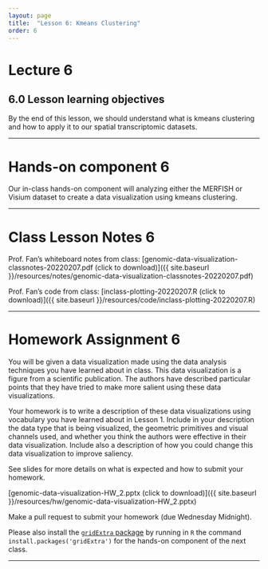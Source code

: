 ```yaml
---
layout: page
title:  "Lesson 6: Kmeans Clustering"
order: 6
---
```


# Lecture 6

## 6.0 Lesson learning objectives

By the end of this lesson, we should understand what is kmeans clustering and how to apply it to our spatial transcriptomic datasets.

---

# Hands-on component 6

Our in-class hands-on component will analyzing either the MERFISH or Visium dataset to create a data visualization using kmeans clustering. 

---

# Class Lesson Notes 6

Prof. Fan’s whiteboard notes from class: [genomic-data-visualization-classnotes-20220207.pdf (click to download)]({{ site.baseurl }}/resources/notes/genomic-data-visualization-classnotes-20220207.pdf)

Prof. Fan’s code from class: [inclass-plotting-20220207.R (click to download)]({{ site.baseurl }}/resources/code/inclass-plotting-20220207.R) 

---

# Homework Assignment 6

You will be given a data visualization made using the data analysis techniques you have learned about in class. This data visualization is a figure from a scientific publication. The authors have described particular points that they have tried to make more salient using these data visualizations. 

Your homework is to write a description of these data visualizations using vocabulary you have learned about in Lesson 1. Include in your description the data type that is being visualized, the geometric primitives and visual channels used, and whether you think the authors were effective in their data visualization. Include also a description of how you could change this data visualization to improve saliency. 

See slides for more details on what is expected and how to submit your homework. 

[genomic-data-visualization-HW_2.pptx (click to download)]({{ site.baseurl }}/resources/hw/genomic-data-visualization-HW_2.pptx)

Make a pull request to submit your homework (due Wednesday Midnight).

Please also install the [`gridExtra` package](https://cran.r-project.org/web/packages/gridExtra/index.html) by running in `R` the command `install.packages('gridExtra')` for the hands-on component of the next class.

---
